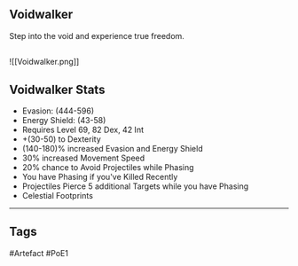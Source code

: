 ## Voidwalker
Step into the void
and experience true freedom.
##
![[Voidwalker.png]]
## Voidwalker Stats
- Evasion: (444-596)
- Energy Shield: (43-58)
- Requires Level 69, 82 Dex, 42 Int
- +(30-50) to Dexterity
- (140-180)% increased Evasion and Energy Shield
- 30% increased Movement Speed
- 20% chance to Avoid Projectiles while Phasing
- You have Phasing if you've Killed Recently
- Projectiles Pierce 5 additional Targets while you have Phasing
- Celestial Footprints


---
## Tags
#Artefact
#PoE1